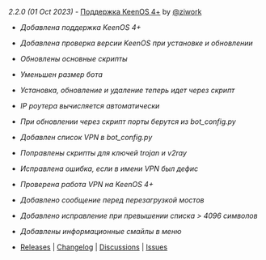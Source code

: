 *2.2.0 (01 Oct 2023) -* [Поддержка KeenOS 4+](https://github.com/ziwork/bypass_keenetic/releases/tag/2.2.0) by [@ziwork](https://github.com/ziwork)
- *Добавлена поддержка KeenOS 4+*
- *Добавлена проверка версии KeenOS при установке и обновлении*
- *Обновлены основные скрипты*
- *Уменьшен размер бота*
- *Установка, обновление и удаление теперь идет через скрипт*
- *IP роутера вычисляется автоматически*
- *При обновлении через скрипт порты берутся из bot_config.py*
- *Добавлен список VPN в bot_config.py*
- *Поправлены скрипты для ключей trojan и v2ray*
- *Исправлена ошибка, если в имени VPN был дефис*
- *Проверена работа VPN на KeenOS 4+*
- *Добавлено сообщение перед перезагрузкой мостов*
- *Добавлено исправление при превышении списка > 4096 символов*
- *Добавлены информационные смайлы в меню*

- [Releases](https://github.com/ziwork/bypass_keenetic/releases) | [Changelog](https://github.com/ziwork/bypass_keenetic/blob/main/CHANGELOG.md) | [Discussions](https://github.com/ziwork/bypass_keenetic/discussions) | [Issues](https://github.com/ziwork/bypass_keenetic/issues)
